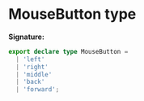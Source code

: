 # MouseButton type

**Signature:**

```typescript
export declare type MouseButton =
  | 'left'
  | 'right'
  | 'middle'
  | 'back'
  | 'forward';
```
